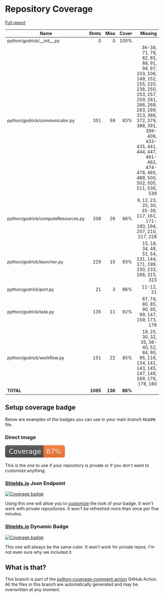 # Repository Coverage

[Full report](https://htmlpreview.github.io/?https://github.com/madreher/Godrick/blob/python-coverage-comment-action-data/htmlcov/index.html)

| Name                               |    Stmts |     Miss |   Cover |   Missing |
|----------------------------------- | -------: | -------: | ------: | --------: |
| python/godrick/\_\_init\_\_.py     |        0 |        0 |    100% |           |
| python/godrick/communicator.py     |      351 |       59 |     83% |36-38, 71, 78, 82, 85, 88, 91, 94, 97, 103, 106, 149, 152, 155, 220, 238, 250, 253, 257, 259, 261, 266, 269, 293, 299, 313, 366, 372, 379, 388, 391, 399-408, 433-435, 441, 444, 447, 461-462, 474-478, 485, 488, 500, 502, 505, 511, 536, 539 |
| python/godrick/computeResources.py |      208 |       26 |     88% |9, 12, 23, 25, 30, 35-39, 117, 161, 171-180, 194, 207, 210, 217, 228 |
| python/godrick/launcher.py         |      229 |       15 |     93% |15, 18, 34, 48, 51, 54, 131, 144, 171, 199, 230, 233, 268, 315, 323 |
| python/godrick/port.py             |       21 |        3 |     86% | 11-12, 21 |
| python/godrick/task.py             |      135 |       11 |     92% |67, 74, 80, 85, 90, 95, 99, 147, 159, 173, 176 |
| python/godrick/workflow.py         |      151 |       22 |     85% |19, 25, 30, 32, 35, 38-40, 52, 84, 90, 95, 116, 134, 141, 143, 145, 147, 149, 169, 176, 178, 180 |
|                          **TOTAL** | **1095** |  **136** | **88%** |           |


## Setup coverage badge

Below are examples of the badges you can use in your main branch `README` file.

### Direct image

[![Coverage badge](https://raw.githubusercontent.com/madreher/Godrick/python-coverage-comment-action-data/badge.svg)](https://htmlpreview.github.io/?https://github.com/madreher/Godrick/blob/python-coverage-comment-action-data/htmlcov/index.html)

This is the one to use if your repository is private or if you don't want to customize anything.

### [Shields.io](https://shields.io) Json Endpoint

[![Coverage badge](https://img.shields.io/endpoint?url=https://raw.githubusercontent.com/madreher/Godrick/python-coverage-comment-action-data/endpoint.json)](https://htmlpreview.github.io/?https://github.com/madreher/Godrick/blob/python-coverage-comment-action-data/htmlcov/index.html)

Using this one will allow you to [customize](https://shields.io/endpoint) the look of your badge.
It won't work with private repositories. It won't be refreshed more than once per five minutes.

### [Shields.io](https://shields.io) Dynamic Badge

[![Coverage badge](https://img.shields.io/badge/dynamic/json?color=brightgreen&label=coverage&query=%24.message&url=https%3A%2F%2Fraw.githubusercontent.com%2Fmadreher%2FGodrick%2Fpython-coverage-comment-action-data%2Fendpoint.json)](https://htmlpreview.github.io/?https://github.com/madreher/Godrick/blob/python-coverage-comment-action-data/htmlcov/index.html)

This one will always be the same color. It won't work for private repos. I'm not even sure why we included it.

## What is that?

This branch is part of the
[python-coverage-comment-action](https://github.com/marketplace/actions/python-coverage-comment)
GitHub Action. All the files in this branch are automatically generated and may be
overwritten at any moment.